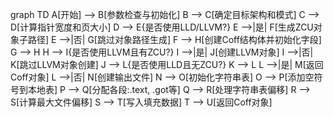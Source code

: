 graph TD
    A[开始] --> B[参数检查与初始化]
    B --> C[确定目标架构和模式]
    C --> D[计算指针宽度和页大小]
    D --> E{是否使用LLD/LLVM?}
    E -->|是| F[生成ZCU对象子路径]
    E -->|否| G[跳过对象路径生成]
    F --> H[创建Coff结构体并初始化字段]
    G --> H
    H --> I{是否使用LLVM且有ZCU?}
    I -->|是| J[创建LLVM对象]
    I -->|否| K[跳过LLVM对象创建]
    J --> L{是否使用LLD且无ZCU?}
    K --> L
    L -->|是| M[返回Coff对象]
    L -->|否| N[创建输出文件]
    N --> O[初始化字符串表]
    O --> P[添加空符号到本地表]
    P --> Q[分配各段:.text, .got等]
    Q --> R[处理字符串表偏移]
    R --> S[计算最大文件偏移]
    S --> T[写入填充数据]
    T --> U[返回Coff对象]

